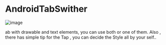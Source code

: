# AndroidTabSwither

![image](https://github.com/YeDaxia/AndroidTabSwither/blob/master/jietu.gif)

ab with drawable and text elements, you can use both or one of them. Also , there has simple tip for the Tap , you can decide the Style all by your self..

